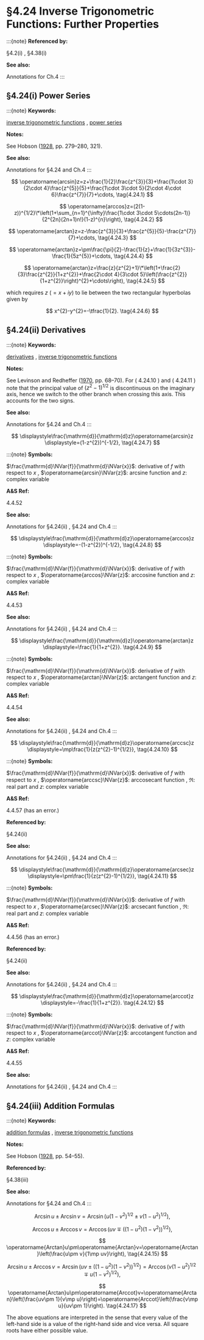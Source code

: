 # §4.24 Inverse Trigonometric Functions: Further Properties

:::{note}
**Referenced by:**

§4.2(i) , §4.38(i)

**See also:**

Annotations for Ch.4
:::


## §4.24(i) Power Series

:::{note}
**Keywords:**

[inverse trigonometric functions](http://dlmf.nist.gov/search/search?q=inverse%20trigonometric%20functions) , [power series](http://dlmf.nist.gov/search/search?q=power%20series)

**Notes:**

See Hobson ([1928](./bib/H.html#bib1091 "A Treatise on Plane and Advanced Trigonometry"), pp. 279–280, 321).

**See also:**

Annotations for §4.24 and Ch.4
:::


<a id="E1"></a>
$$
\operatorname{arcsin}z=z+\frac{1}{2}\frac{z^{3}}{3}+\frac{1\cdot 3}{2\cdot 4}\frac{z^{5}}{5}+\frac{1\cdot 3\cdot 5}{2\cdot 4\cdot 6}\frac{z^{7}}{7}+\cdots, \tag{4.24.1}
$$


<a id="E2"></a>
$$
\operatorname{arccos}z=(2(1-z))^{1/2}\*\left(1+\sum_{n=1}^{\infty}\frac{1\cdot
3\cdot 5\cdots(2n-1)}{2^{2n}(2n+1)n!}(1-z)^{n}\right), \tag{4.24.2}
$$


<a id="E3"></a>
$$
\operatorname{arctan}z=z-\frac{z^{3}}{3}+\frac{z^{5}}{5}-\frac{z^{7}}{7}+\cdots, \tag{4.24.3}
$$


<a id="E4"></a>
$$
\operatorname{arctan}z=\pm\frac{\pi}{2}-\frac{1}{z}+\frac{1}{3z^{3}}-\frac{1}{5z^{5}}+\cdots, \tag{4.24.4}
$$


<a id="E5"></a>
$$
\operatorname{arctan}z=\frac{z}{z^{2}+1}\*\left(1+\frac{2}{3}\frac{z^{2}}{1+z^{2}}+\frac{2\cdot 4}{3\cdot 5}\left(\frac{z^{2}}{1+z^{2}}\right)^{2}+\cdots\right), \tag{4.24.5}
$$

which requires $z$ $(=x+iy)$ to lie between the two rectangular hyperbolas given by


<a id="E6"></a>
$$
x^{2}-y^{2}=-\tfrac{1}{2}. \tag{4.24.6}
$$


## §4.24(ii) Derivatives

:::{note}
**Keywords:**

[derivatives](http://dlmf.nist.gov/search/search?q=derivatives) , [inverse trigonometric functions](http://dlmf.nist.gov/search/search?q=inverse%20trigonometric%20functions)

**Notes:**

See Levinson and Redheffer ([1970](./bib/L.html#bib1426 "Complex Variables"), pp. 68–70). For ( 4.24.10 ) and ( 4.24.11 ) note that the principal value of $(z^{2}-1)^{1/2}$ is discontinuous on the imaginary axis, hence we switch to the other branch when crossing this axis. This accounts for the two signs.

**See also:**

Annotations for §4.24 and Ch.4
:::

<a id="EGx1"></a>

$$
\displaystyle\frac{\mathrm{d}}{\mathrm{d}z}\operatorname{arcsin}z \displaystyle=(1-z^{2})^{-1/2}, \tag{4.24.7}
$$

:::{note}
**Symbols:**

$\frac{\mathrm{d}\NVar{f}}{\mathrm{d}\NVar{x}}$: derivative of $f$ with respect to $x$ , $\operatorname{arcsin}\NVar{z}$: arcsine function and $z$: complex variable

**A&S Ref:**

4.4.52

**See also:**

Annotations for §4.24(ii) , §4.24 and Ch.4
:::

$$
\displaystyle\frac{\mathrm{d}}{\mathrm{d}z}\operatorname{arccos}z \displaystyle=-(1-z^{2})^{-1/2}, \tag{4.24.8}
$$

:::{note}
**Symbols:**

$\frac{\mathrm{d}\NVar{f}}{\mathrm{d}\NVar{x}}$: derivative of $f$ with respect to $x$ , $\operatorname{arccos}\NVar{z}$: arccosine function and $z$: complex variable

**A&S Ref:**

4.4.53

**See also:**

Annotations for §4.24(ii) , §4.24 and Ch.4
:::

$$
\displaystyle\frac{\mathrm{d}}{\mathrm{d}z}\operatorname{arctan}z \displaystyle=\frac{1}{1+z^{2}}. \tag{4.24.9}
$$

:::{note}
**Symbols:**

$\frac{\mathrm{d}\NVar{f}}{\mathrm{d}\NVar{x}}$: derivative of $f$ with respect to $x$ , $\operatorname{arctan}\NVar{z}$: arctangent function and $z$: complex variable

**A&S Ref:**

4.4.54

**See also:**

Annotations for §4.24(ii) , §4.24 and Ch.4
:::

$$
\displaystyle\frac{\mathrm{d}}{\mathrm{d}z}\operatorname{arccsc}z \displaystyle=\mp\frac{1}{z(z^{2}-1)^{1/2}}, \tag{4.24.10}
$$

:::{note}
**Symbols:**

$\frac{\mathrm{d}\NVar{f}}{\mathrm{d}\NVar{x}}$: derivative of $f$ with respect to $x$ , $\operatorname{arccsc}\NVar{z}$: arccosecant function , $\Re$: real part and $z$: complex variable

**A&S Ref:**

4.4.57 (has an error.)

**Referenced by:**

§4.24(ii)

**See also:**

Annotations for §4.24(ii) , §4.24 and Ch.4
:::

$$
\displaystyle\frac{\mathrm{d}}{\mathrm{d}z}\operatorname{arcsec}z \displaystyle=\pm\frac{1}{z(z^{2}-1)^{1/2}}, \tag{4.24.11}
$$

:::{note}
**Symbols:**

$\frac{\mathrm{d}\NVar{f}}{\mathrm{d}\NVar{x}}$: derivative of $f$ with respect to $x$ , $\operatorname{arcsec}\NVar{z}$: arcsecant function , $\Re$: real part and $z$: complex variable

**A&S Ref:**

4.4.56 (has an error.)

**Referenced by:**

§4.24(ii)

**See also:**

Annotations for §4.24(ii) , §4.24 and Ch.4
:::

$$
\displaystyle\frac{\mathrm{d}}{\mathrm{d}z}\operatorname{arccot}z \displaystyle=-\frac{1}{1+z^{2}}. \tag{4.24.12}
$$

:::{note}
**Symbols:**

$\frac{\mathrm{d}\NVar{f}}{\mathrm{d}\NVar{x}}$: derivative of $f$ with respect to $x$ , $\operatorname{arccot}\NVar{z}$: arccotangent function and $z$: complex variable

**A&S Ref:**

4.4.55

**See also:**

Annotations for §4.24(ii) , §4.24 and Ch.4
:::


## §4.24(iii) Addition Formulas

:::{note}
**Keywords:**

[addition formulas](http://dlmf.nist.gov/search/search?q=addition%20formulas) , [inverse trigonometric functions](http://dlmf.nist.gov/search/search?q=inverse%20trigonometric%20functions)

**Notes:**

See Hobson ([1928](./bib/H.html#bib1091 "A Treatise on Plane and Advanced Trigonometry"), pp. 54–55).

**Referenced by:**

§4.38(iii)

**See also:**

Annotations for §4.24 and Ch.4
:::


<a id="E13"></a>
$$
\operatorname{Arcsin}u\pm\operatorname{Arcsin}v=\operatorname{Arcsin}\left(u(1-v^{2})^{1/2}\pm v(1-u^{2})^{1/2}\right), \tag{4.24.13}
$$


<a id="E14"></a>
$$
\operatorname{Arccos}u\pm\operatorname{Arccos}v=\operatorname{Arccos}\left(uv\mp((1-u^{2})(1-v^{2}))^{1/2}\right), \tag{4.24.14}
$$


<a id="E15"></a>
$$
\operatorname{Arctan}u\pm\operatorname{Arctan}v=\operatorname{Arctan}\left(\frac{u\pm v}{1\mp uv}\right), \tag{4.24.15}
$$


<a id="E16"></a>
$$
\operatorname{Arcsin}u\pm\operatorname{Arccos}v=\operatorname{Arcsin}\left(uv\pm((1-u^{2})(1-v^{2}))^{1/2}\right)=\operatorname{Arccos}\left(v(1-u^{2})^{1/2}\mp u(1-v^{2})^{1/2}\right), \tag{4.24.16}
$$


<a id="E17"></a>
$$
\operatorname{Arctan}u\pm\operatorname{Arccot}v=\operatorname{Arctan}\left(\frac{uv\pm 1}{v\mp u}\right)=\operatorname{Arccot}\left(\frac{v\mp u}{uv\pm 1}\right). \tag{4.24.17}
$$

The above equations are interpreted in the sense that every value of the left-hand side is a value of the right-hand side and vice versa. All square roots have either possible value.
